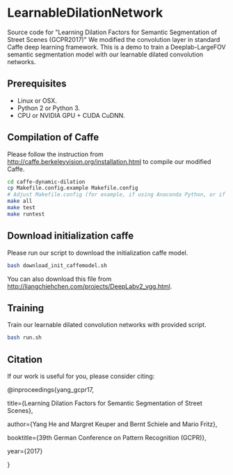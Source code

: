 # LearnableDilationNetwork

Source code for "Learning Dilation Factors for Semantic Segmentation of Street Scenes (GCPR2017)"
We modified the convolution layer in standard Caffe deep learning framework.
This is a demo to train a Deeplab-LargeFOV semantic segmentation model with our learnable dilated convolution networks.

## Prerequisites
- Linux or OSX.
- Python 2 or Python 3.
- CPU or NVIDIA GPU + CUDA CuDNN.

## Compilation of Caffe
Please follow the instruction from http://caffe.berkeleyvision.org/installation.html to compile our modified Caffe.
```bash
cd caffe-dynamic-dilation
cp Makefile.config.example Makefile.config
# Adjust Makefile.config (for example, if using Anaconda Python, or if cuDNN is desired)
make all
make test
make runtest
```

## Download initialization caffe
Please run our script to download the initialization caffe model.
```bash
bash download_init_caffemodel.sh
```
You can also download this file from http://liangchiehchen.com/projects/DeepLabv2_vgg.html.

## Training
Train our learnable dilated convolution networks with provided script.
```bash
bash run.sh
```

## Citation
If our work is useful for you, please consider citing:

@inproceedings{yang_gcpr17,

   title={Learning Dilation Factors for Semantic Segmentation of Street Scenes},
 
   author={Yang He and Margret Keuper and Bernt Schiele and Mario Fritz},
 
   booktitle={39th German Conference on Pattern Recognition (GCPR)},
 
   year={2017}
 
}
